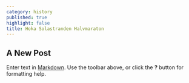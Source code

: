 ```yaml
---
category: history
published: true
highlight: false
title: Hoka Solastranden Halvmaraton
---
```

## A New Post

Enter text in [Markdown](http://daringfireball.net/projects/markdown/). Use the toolbar above, or click the **?** button for formatting help.

